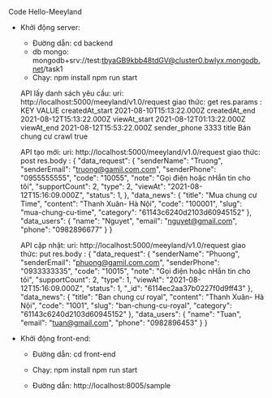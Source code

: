 Code Hello-Meeyland

- Khởi động server:
    + Đường dẫn: cd backend
    + db mongo: mongodb+srv://test:tbyaGB9kbb48tdGV@cluster0.bwlyx.mongodb.net/task1
    + Chạy: npm install
            npm run start

    API lấy danh sách yêu cầu:
        uri: http://localhost:5000/meeyland/v1.0/request 
        giao thức: get
        res.params :        KEY                                 VALUE
                        createdAt_start                 2021-08-10T15:13:22.000Z
                        createdAt_end                   2021-08-12T15:13:22.000Z
                        viewAt_start                    2021-08-12T01:13:22.000Z
                        viewAt_end                      2021-08-12T15:53:22.000Z
                        sender_phone                    3333
                        title                           Bán chung cư
                        crawl                           true

    API tạo mới: 
        uri: http://localhost:5000/meeyland/v1.0/request 
        giao thức: post
        res.body : {
                    "data_request": {
                        "senderName": "Truong",
                        "senderEmail": "truong@gamil.com.com",
                        "senderPhone": "0955555555",
                        "code": "10055",
                        "note": "Gọi điện hoặc nHắn tin cho tôi",
                        "supportCount": 2,
                        "type": 2,
                        "viewAt": "2021-08-12T15:16:09.000Z",
                        "status": 1,
                    },
                    "data_news": {
                        "title": "Mua chung cư Time",
                        "content": "Thanh Xuân- Hà Nội",
                        "code": "100001",
                        "slug": "mua-chung-cu-time",
                        "category": "61143c6240d2103d60945152"
                    },
                    "data_users": {
                        "name": "Nguyet",
                        "email": "nguyet@gmail.com",
                        "phone": "0982896677"
                    }
                }

    API cập nhật: 
    uri: http://localhost:5000/meeyland/v1.0/request 
    giao thức: put
    res.body : {
                "data_request": {
                    "senderName": "Phuong",
                    "senderEmail": "phuong@gamil.com.com",
                    "senderPhone": "0933333335",
                    "code": "10015",
                    "note": "Gọi điện hoặc nHắn tin cho tôi",
                    "supportCount": 2,
                    "type": 1,
                    "viewAt": "2021-08-12T15:16:09.000Z",
                    "status": 1,
                    "_id": "6114ec2aa37b0227f0d9ff43"
                },
                "data_news": {
                    "title": "Ban chung cư royal",
                    "content": "Thanh Xuân- Hà Nội",
                    "code": "1001",
                    "slug": "ban-chung-cu-royal",
                    "category": "61143c6240d2103d60945152"
                },
                "data_users": {
                    "name": "Tuan",
                    "email": "tuan@gmail.com",
                    "phone": "0982896453"
                }
            }


- Khởi động front-end:
    + Đường dẫn: cd front-end
    + Chạy: npm install
            npm run start

    + Đường dẫn: http://localhost:8005/sample
